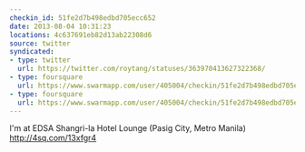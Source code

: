 ```yaml
---
checkin_id: 51fe2d7b498edbd705ecc652
date: 2013-08-04 10:31:23
locations: 4c637691eb82d13ab22308d6
source: twitter
syndicated:
- type: twitter
  url: https://twitter.com/roytang/statuses/363970413627322368/
- type: foursquare
  url: https://www.swarmapp.com/user/405004/checkin/51fe2d7b498edbd705ecc652?s=Q57qKIFxQxzW4g-2HaTi-eXjwPA&ref=tw
- type: foursquare
  url: https://www.swarmapp.com/user/405004/checkin/51fe2d7b498edbd705ecc652?s=Q57qKIFxQxzW4g-2HaTi-eXjwPA&ref=tw
---
```


I'm at EDSA Shangri-la Hotel Lounge (Pasig City, Metro Manila) http://4sq.com/13xfgr4